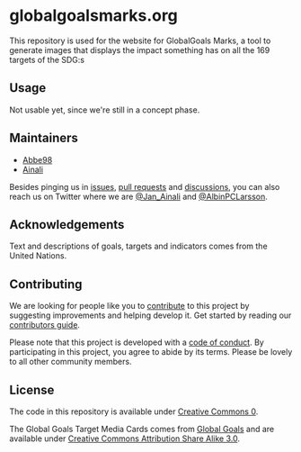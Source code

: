 # globalgoalsmarks.org

This repository is used for the website for GlobalGoals Marks, a tool to generate images that displays the impact something has on all the 169 targets of the SDG:s

## Usage

Not usable yet, since we're still in a concept phase.

## Maintainers

* [Abbe98](https://github.com/Abbe98)
* [Ainali](https://github.com/Ainali)

Besides pinging us in [issues](https://github.com/GlobalGoalsMarks/globalgoalsmarks.org/issues), [pull requests](https://github.com/GlobalGoalsMarks/globalgoalsmarks.org/pulls) and [discussions](https://github.com/govdirectory/website/discussions), you can also reach us on Twitter where we are [@Jan_Ainali](https://twitter.com/Jan_Ainali/) and [@AlbinPCLarsson](https://twitter.com/AlbinPCLarsson).

## Acknowledgements

Text and descriptions of goals, targets and indicators comes from the United Nations.

## Contributing

We are looking for people like you to [contribute](CONTRIBUTING.md) to this project by suggesting improvements and helping develop it. Get started by reading our [contributors guide](CONTRIBUTING.md).

Please note that this project is developed with a [code of conduct](CODE_OF_CONDUCT.md). By participating in this project, you agree to abide by its terms. Please be lovely to all other community members.

## License

The code in this repository is available under [Creative Commons 0](LICENSE).

The Global Goals Target Media Cards comes from [Global Goals](https://www.globalgoals.org/resources/) and are available under [Creative Commons Attribution Share Alike 3.0](https://creativecommons.org/licenses/by-sa/3.0/).
